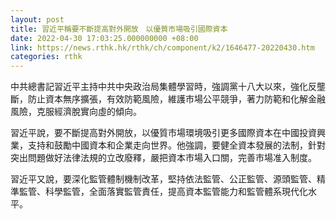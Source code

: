 ```yaml
---
layout: post
title: 習近平稱要不斷提高對外開放　以優質市場吸引國際資本
date: 2022-04-30 17:03:25.000000000 +08:00
link: https://news.rthk.hk/rthk/ch/component/k2/1646477-20220430.htm
categories: rthk
---
```


中共總書記習近平主持中共中央政治局集體學習時，強調黨十八大以來，強化反壟斷，防止資本無序擴張，有效防範風險，維護市場公平競爭，著力防範和化解金融風險，克服經濟脫實向虛的傾向。

習近平說，要不斷提高對外開放，以優質市場環境吸引更多國際資本在中國投資興業，支持和鼓勵中國資本和企業走向世界。他強調，要健全資本發展的法制，針對突出問題做好法律法規的立改廢釋，嚴把資本市場入口關，完善市場准入制度。

習近平又說，要深化監管體制機制改革，堅持依法監管、公正監管、源頭監管、精準監管、科學監管，全面落實監管責任，提高資本監管能力和監管體系現代化水平。
